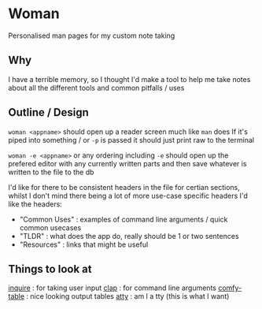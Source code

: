 # Woman

Personalised man pages for my custom note taking


## Why

I have a terrible memory, so I thought I'd make a tool to help me take notes about all the different tools and common pitfalls / uses


## Outline / Design

`woman <appname>` should open up a reader screen much like `man` does
If it's piped into something / or `-p` is passed it should just print raw to the terminal

`woman -e <appname>` or any ordering including `-e` should open up the prefered editor with any currently written parts and then save whatever is written to the file to the db

I'd like for there to be consistent headers in the file for certian sections, whilst I don't mind there being a lot of more use-case specific headers I'd like the headers:
  - "Common Uses" : examples of command line arguments / quick common usecases
  - "TLDR" : what does the app do, really should be 1 or two sentences
  - "Resources" : links that might be useful


## Things to look at

[inquire](https://lib.rs/crates/inquire) : for taking user input 
[clap](https://docs.rs/clap/latest/clap/) : for command line arguments
[comfy-table](https://lib.rs/crates/comfy-table) : nice looking output tables
[atty](https://crates.io/crates/atty) : am I a tty (this is what I want)
